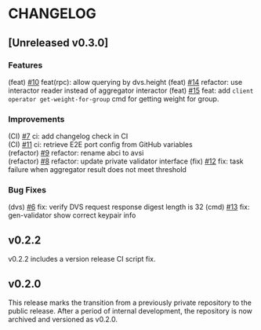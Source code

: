 # CHANGELOG

## [Unreleased v0.3.0]

### Features

(feat) [#10](https://github.com/0xPellNetwork/pelldvs/pull/10) feat(rpc): allow querying by dvs.height 
(feat) [#14](https://github.com/0xPellNetwork/pelldvs/pull/14) refactor: use interactor reader instead of aggregator interactor
(feat) [#15](https://github.com/0xPellNetwork/pelldvs/pull/15) feat: add `client operator get-weight-for-group` cmd for getting weight for group.

### Improvements

(CI) [#7](https://github.com/0xPellNetwork/pelldvs/pull/7) ci: add changelog check in CI  
(CI) [#11](https://github.com/0xPellNetwork/pelldvs/pull/11) ci: retrieve E2E port config from GitHub variables  
(refactor) [#9](https://github.com/0xPellNetwork/pelldvs/pull/9) refactor: rename abci to avsi  
(refactor) [#8](https://github.com/0xPellNetwork/pelldvs/pull/8) refactor: update private validator interface
(fix) [#12](https://github.com/0xPellNetwork/pelldvs/pull/12) fix: task failure when aggregator result does not meet threshold

### Bug Fixes

(dvs) [#6](https://github.com/0xPellNetwork/pelldvs/pull/6) fix: verify DVS request response digest length is 32 
(cmd) [#13](https://github.com/0xPellNetwork/pelldvs/pull/13) fix: gen-validator show correct keypair info

## v0.2.2

v0.2.2 includes a version release CI script fix.  

## v0.2.0

This release marks the transition from a previously private repository to the public release. After a period of internal development, the repository is now archived and versioned as v0.2.0.
